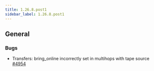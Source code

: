 ```yaml
---
title: 1.26.8.post1
sidebar_label: 1.26.8.post1
---
```


## General

### Bugs
- Transfers: bring_online incorrectly set in multihops with tape source [#4954](https://github.com/rucio/rucio/issues/4954)
